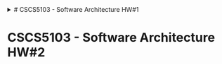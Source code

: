 <details>
	<summary># CSCS5103 - Software Architecture HW#1</summary>
1. https://medium.com/easyread/docker-tutorial-complete-beginners-guide-8b7dd2362c35
	
2. https://github.com/delner/docker-training/tree/master/exercises/basic
	1. Do tasks: Parts 1-6
	
3. https://hamk-sysadmin-docker.github.io/exercises/
	1. Read parts 0-4
	2. Do tasks: Parts 1-3

All the solved tasks upload to your Git repo separated by folders.
	
Deadline: **27.03.2022**
</details>

# CSCS5103 - Software Architecture HW#2
